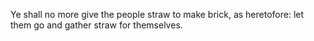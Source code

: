 Ye shall no more give the people straw to make brick, as heretofore: let them go and gather straw for themselves.
